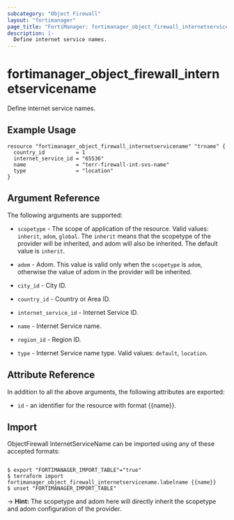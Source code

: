 ```yaml
---
subcategory: "Object Firewall"
layout: "fortimanager"
page_title: "FortiManager: fortimanager_object_firewall_internetservicename"
description: |-
  Define internet service names.
---
```


# fortimanager_object_firewall_internetservicename
Define internet service names.

## Example Usage

```hcl
resource "fortimanager_object_firewall_internetservicename" "trname" {
  country_id          = 1
  internet_service_id = "65536"
  name                = "terr-firewall-int-svs-name"
  type                = "location"
}
```

## Argument Reference


The following arguments are supported:

* `scopetype` - The scope of application of the resource. Valid values: `inherit`, `adom`, `global`. The `inherit` means that the scopetype of the provider will be inherited, and adom will also be inherited. The default value is `inherit`.
* `adom` - Adom. This value is valid only when the `scopetype` is `adom`, otherwise the value of adom in the provider will be inherited.

* `city_id` - City ID.
* `country_id` - Country or Area ID.
* `internet_service_id` - Internet Service ID.
* `name` - Internet Service name.
* `region_id` - Region ID.
* `type` - Internet Service name type. Valid values: `default`, `location`.



## Attribute Reference

In addition to all the above arguments, the following attributes are exported:
* `id` - an identifier for the resource with format {{name}}.

## Import

ObjectFirewall InternetServiceName can be imported using any of these accepted formats:
```

$ export "FORTIMANAGER_IMPORT_TABLE"="true"
$ terraform import fortimanager_object_firewall_internetservicename.labelname {{name}}
$ unset "FORTIMANAGER_IMPORT_TABLE"
```
-> **Hint:** The scopetype and adom here will directly inherit the scopetype and adom configuration of the provider.
